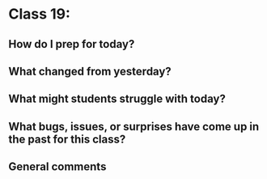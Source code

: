 # Class 19:

## How do I prep for today?

## What changed from yesterday? 

## What might students struggle with today?  

## What bugs, issues, or surprises have come up in the past for this class?

## General comments